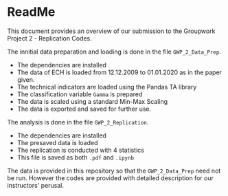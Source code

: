 # ReadMe

This document provides an overview of our submission to the Groupwork Project 2 - Replication Codes.

The innitial data preparation and loading is done in the file `GWP_2_Data_Prep`. 
- The dependencies are installed
- The data of ECH is loaded from 12.12.2009 to 01.01.2020 as in the paper given.
- The technical indicators are loaded using the Pandas TA library
- The classification variable `Gamma` is prepared
- The data is scaled using a standard Min-Max Scaling
- The data is exported and saved for further use.

The analysis is done in the file `GWP_2_Replication`. 
- The dependencies are installed
- The presaved data is loaded
- The replication is conducted with 4 statistics
- This file is saved as both `.pdf` and `.ipynb`

The data is provided in this repository so that the `GWP_2_Data_Prep` need not be run. However the codes are provided with detailed description for our instructors' perusal.
